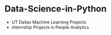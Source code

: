 # Data-Science-in-Python
- UT Dallas Machine Learning Projects
- Internship Projects in People Analytics
